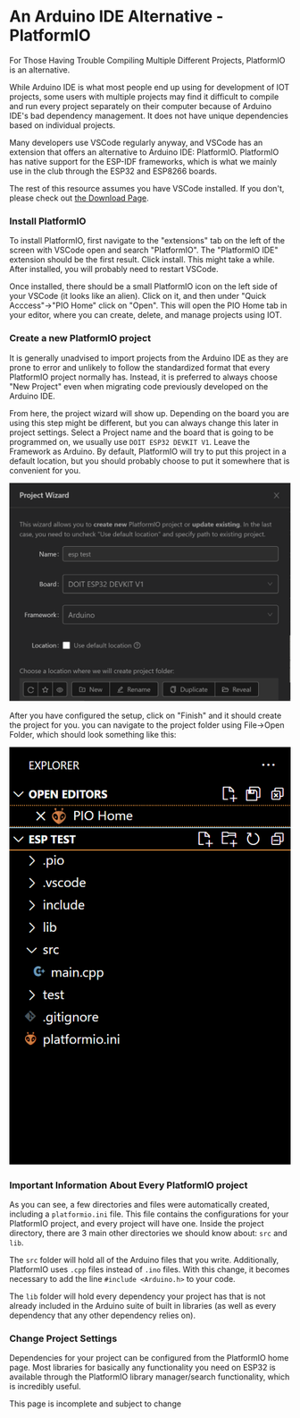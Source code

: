 # An Arduino IDE Alternative - PlatformIO

For Those Having Trouble Compiling Multiple Different Projects, PlatformIO is an alternative.

While Arduino IDE is what most people end up using for development of IOT projects, some users with multiple projects may find it difficult to compile and run every project separately on their computer because of Arduino IDE's bad dependency management. It does not have unique dependencies based on individual projects.

Many developers use VSCode regularly anyway, and VSCode has an extension that offers an alternative to Arduino IDE: PlatformIO. PlatformIO has native support for the ESP-IDF frameworks, which is what we mainly use in the club through the ESP32 and ESP8266 boards.

The rest of this resource assumes you have VSCode installed. If you don't, please check out [the Download Page](https://code.visualstudio.com/download). 

### Install PlatformIO

To install PlatformIO, first navigate to the "extensions" tab on the left of the screen with VSCode open and search "PlatformIO". The "PlatformIO IDE" extension should be the first result. Click install. This might take a while. After installed, you will probably need to restart VSCode.

Once installed, there should be a small PlatformIO icon on the left side of your VSCode (it looks like an alien). Click on it, and then under "Quick Acccess"->"PIO Home" click on "Open". This will open the PIO Home tab in your editor, where you can create, delete, and manage projects using IOT.

### Create a new PlatformIO project

It is generally unadvised to import projects from the Arduino IDE as they are prone to error and unlikely to follow the standardized format that every PlatformIO project normally has. Instead, it is preferred to always choose "New Project" even when migrating code previously developed on the Arduino IDE.

From here, the project wizard will show up. Depending on the board you are using this step might be different, but you can always change this later in project settings. Select a Project name and the board that is going to be programmed on, we usually use `DOIT ESP32 DEVKIT V1`. Leave the Framework as Arduino. By default, PlatformIO will try to put this project in a default location, but you should probably choose to put it somewhere that is convenient for you.

![PlatformIO project setup page configured for the ESP32 board](../assets/resources-platformio-project-setup.png)

After you have configured the setup, click on "Finish" and it should create the project for you. you can navigate to the project folder using File->Open Folder, which should look something like this:

![Sample PlatformIO project filesystem on creation](../assets/resources-platformio-project-base-dir.png)

### Important Information About Every PlatformIO project

As you can see, a few directories and files were automatically created, including a `platformio.ini` file. This file contains the configurations for your PlatformIO project, and every project will have one. Inside the project directory, there are 3 main other directories we should know about: `src` and `lib`.

The `src` folder will hold all of the Arduino files that you write. Additionally, PlatformIO uses `.cpp` files instead of `.ino` files. With this change, it becomes necessary to add the line `#include <Arduino.h>` to your code.

The `lib` folder will hold every dependency your project has that is not already included in the Arduino suite of built in libraries (as well as every dependency that any other dependency relies on).

### Change Project Settings

Dependencies for your project can be configured from the PlatformIO home page. Most libraries for basically any functionality you need on ESP32 is available through the PlatformIO library manager/search functionality, which is incredibly useful.

This page is incomplete and subject to change

